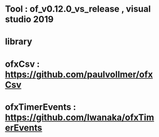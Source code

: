 # Tool : of_v0.12.0_vs_release , visual studio 2019 
# library 
# ofxCsv : https://github.com/paulvollmer/ofxCsv
# ofxTimerEvents : https://github.com/Iwanaka/ofxTimerEvents
